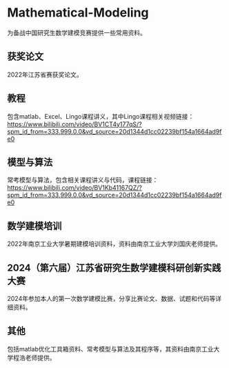 # Mathematical-Modeling
为备战中国研究生数学建模竞赛提供一些常用资料。

## 获奖论文
2022年江苏省赛获奖论文。

## 教程
包含matlab、Excel、Lingo课程讲义，其中Lingo课程相关视频链接：https://www.bilibili.com/video/BV1CT4y177qS/?spm_id_from=333.999.0.0&vd_source=20d1344d1cc02239bf154a1664ad9fe0 

## 模型与算法
常考模型与算法，包含相关课程讲义与代码，课程链接：https://www.bilibili.com/video/BV1Kb41167QZ/?spm_id_from=333.999.0.0&vd_source=20d1344d1cc02239bf154a1664ad9fe0

## 数学建模培训
2022年南京工业大学暑期建模培训资料，资料由南京工业大学刘国庆老师提供。

## 2024（第六届）江苏省研究生数学建模科研创新实践大赛
2024年参加本人的第一次数学建模比赛，分享比赛论文、数据、试题和代码等详细资料。

## 其他
包括matlab优化工具箱资料、常考模型与算法及其程序等，其资料由南京工业大学程浩老师提供。
